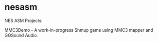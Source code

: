 # nesasm
NES ASM Projects:

MMC3Demo - A work-in-progress Shmup game using MMC3 mapper and GGSound Audio.
